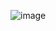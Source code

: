 ![image](https://github.com/jestxfot/nostalgia/assets/87380272/67486632-7b5d-42ea-af10-8f35ccc8a62e)
